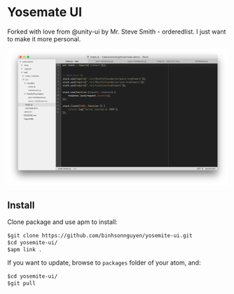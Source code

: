 # Yosemate UI

Forked with love from @unity-ui by Mr. Steve Smith - orderedlist. I just want to make it more personal.

![](https://raw.githubusercontent.com/binhsonnguyen/yosemate-ui/master/screenshot.png)

## Install

Clone package and use apm to install:

```
$git clone https://github.com/binhsonnguyen/yosemite-ui.git
$cd yosemite-ui/
$apm link .
```

If you want to update, browse to `packages` folder of your atom, and:

```
$cd yosemite-ui/
$git pull
```
